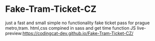 # Fake-Tram-Ticket-CZ
just a fast and small simple no functionality fake ticket pass for prague metro,tram. html,css compined in sass and get time function JS
live-preview:https://codingcat-dev.github.io/Fake-Tram-Ticket-CZ/
